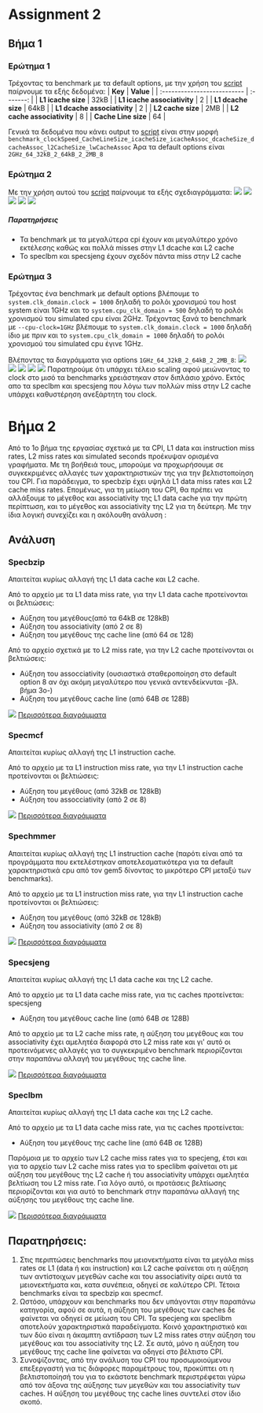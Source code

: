 # Assignment 2

## Βήμα 1

### Ερώτημα 1

Τρέχοντας τα benchmark με τα default options, με την χρήση του [script](./gem5_outputs/get_data.sh) παίρνουμε τα εξής δεδομένα:
| **Key** | **Value** |
| :-------------------------- | :-------: |
| **L1 icache size** | 32kB |
| **L1 icache associativity** | 2 |
| **L1 dcache size** | 64kB |
| **L1 dcache associativity** | 2 |
| **L2 cache size** | 2MB |
| **L2 cache associativity** | 8 |
| **Cache Line size** | 64 |

Γενικά τα δεδομένα που κάνει output το [script](./gem5_outputs/get_data.sh) είναι στην μορφή
`benchmark_clockSpeed_CacheLineSize_icacheSize_icacheAssoc_dcacheSize_dcacheAssoc_l2CacheSize_lwCacheAssoc`
Άρα τα default options είναι `2GHz_64_32kB_2_64kB_2_2MB_8`

### Ερώτημα 2

Με την χρήση αυτού του [script](./gem5_outputs/step1_q2.py) παίρνουμε τα εξής σχεδιαγράμματα:
![](./graphs/step1/sim_sec_2GHz_64_32kB_2_64kB_2_2MB_8.png)
![](./graphs/step1/cpi_2GHz_64_32kB_2_64kB_2_2MB_8.png)
![](./graphs/step1/icache_miss_rate_2GHz_64_32kB_2_64kB_2_2MB_8.png)
![](./graphs/step1/dcache_miss_rate_2GHz_64_32kB_2_64kB_2_2MB_8.png)
![](./graphs/step1/l2_cache_miss_rate_2GHz_64_32kB_2_64kB_2_2MB_8.png)

##### Παρατηρήσεις

- Τα benchmark με τα μεγαλύτερα cpi έχουν και μεγαλύτερο χρόνο εκτέλεσης καθώς και πολλά misses στην L1 dcache και L2 cache
- Το speclbm και specsjeng έχουν σχεδόν πάντα miss στην L2 cache

### Ερώτημα 3

Τρέχοντας ένα benchmark με default options βλέπουμε το `system.clk_domain.clock = 1000` δηλαδή το ρολόι χρονισμού του host
system είναι 1GHz και το `system.cpu_clk_domain = 500` δηλαδή το ρολόι χρονισμού του simulated cpu είναι 2GHz.
Τρέχοντας ξανά το benchmark με `--cpu-clock=1GHz` βλέπουμε το `system.clk_domain.clock = 1000` δηλαδή ίδιο με πριν
και το `system.cpu_clk_domain = 1000` δηλαδή το ρολόι χρονισμού του simulated cpu έγινε 1GHz.

Βλέποντας τα διαγράμματα για options `1GHz_64_32kB_2_64kB_2_2MB_8`:
![](./graphs/step1/sim_sec_1GHz_64_32kB_2_64kB_2_2MB_8.png)
![](./graphs/step1/cpi_1GHz_64_32kB_2_64kB_2_2MB_8.png)
![](./graphs/step1/icache_miss_rate_1GHz_64_32kB_2_64kB_2_2MB_8.png)
![](./graphs/step1/dcache_miss_rate_1GHz_64_32kB_2_64kB_2_2MB_8.png)
![](./graphs/step1/l2_cache_miss_rate_1GHz_64_32kB_2_64kB_2_2MB_8.png)
Παρατηρούμε ότι υπάρχει τέλειο scaling αφού μειώνοντας το clock στο μισό τα benchmarks χρειάστηκαν στον διπλάσιο χρόνο.
Εκτός απο τα speclbm και specsjeng που λόγω των πολλών miss στην L2 cache υπάρχει καθυστέρηση ανεξάρτητη του clock.

# Βήμα 2

Από το 1ο βήμα της εργασίας σχετικά με τα CPI, L1 data και instruction miss rates, L2 miss rates και simulated
seconds προέκυψαν ορισμένα γραφήματα.
Με τη βοήθειά τους, μπορούμε να προχωρήσουμε σε συγκεκριμένες αλλαγές των χαρακτηριστικών της για την
βελτιστοποίηση του CPI. Για παράδειγμα, το specbzip έχει υψηλά L1 data miss rates και L2 cache miss rates.
Επομένως, για τη μείωση του CPI, θα πρέπει να αλλάξουμε τo μέγεθος και associativity της L1 data cache για
την πρώτη περίπτωση, και τo μέγεθος και associativity της L2 για τη δεύτερη. Με την ίδια λογική συνεχίζει
και η ακόλουθη ανάλυση :

## Ανάλυση

### Specbzip

Απαιτείται κυρίως αλλαγή της L1 data cache και L2 cache.

Από το αρχείο με τα L1 data miss rate, για την L1 data cache προτείνονται οι βελτιώσεις:

- Αύξηση του μεγέθους(από τα 64kB σε 128kB)
- Αύξηση του associativity (από 2 σε 8)
- Αύξηση του μεγέθους της cache line (από 64 σε 128)

Από το αρχείο σχετικά με το L2 miss rate, για την L2 cache προτείνονται οι βελτιώσεις:

- Αύξηση του assocciativity (ουσιαστικά σταθεροποίηση στο default option 8 αν όχι ακόμη μεγαλύτερο που γενικά αντενδείκνυται -βλ. βήμα 3ο-)
- Αύξηση του μεγέθους cache line (από 64Β σε 128Β)

![](./graphs/step2/specbzip/cpi_specbzip.png)
[Περισσότερα διαγράμματα](./graphs/step2/specbzip/)

### Specmcf

Απαιτείται κυρίως αλλαγή της L1 instruction cache.

Από το αρχείο με τα L1 instruction miss rate, για την L1 instruction cache προτείνονται οι βελτιώσεις:

- Αύξηση του μεγέθους (από 32kB σε 128kB)
- Αύξηση του assocciativity (από 2 σε 8)

![](./graphs/step2/specmcf/cpi_specmcf.png)
[Περισσότερα διαγράμματα](./graphs/step2/specmcf/)

### Spechmmer

Απαιτείται κυρίως αλλαγή της L1 instruction cache (παρότι είναι από τα προγράμματα που εκτελέστηκαν
αποτελεσματικότερα για τα default χαρακτηριστικά cpu από τον gem5 δίνοντας το μικρότερο CPI μεταξύ των benchmarks).

Από το αρχείο με τα L1 instruction miss rate, για την L1 instruction cache προτείνονται οι βελτιώσεις:

- Αύξηση του μεγέθους (από 32kB σε 128kB)
- Αύξηση του associativity (από 2 σε 8)

![](./graphs/step2/spechmmer/cpi_spechmmer.png)
[Περισσότερα διαγράμματα](./graphs/step2/spechmmer/)

### Specsjeng

Απαιτείται κυρίως αλλαγή της L1 data cache και της L2 cache.

Από το αρχείο με τα L1 data cache miss rate, για τις caches προτείνεται:
specsjeng
- Αύξηση του μεγέθους cache line (από 64Β σε 128B)

Από το αρχείο με τα L2 cache miss rate, η αύξηση του μεγέθους και του associativity
έχει αμελητέα διαφορά στο L2 miss rate και γι' αυτό οι προτεινόμενες αλλαγές για το
συγκεκριμένο benchmark περιορίζονται στην παραπάνω αλλαγή του μεγέθους της cache line.

![](./graphs/step2/specsjeng/cpi_specsjeng.png)
[Περισσότερα διαγράμματα](./graphs/step2/specsjeng/)

### Speclbm

Απαιτείται κυρίως αλλαγή της L1 data cache και της L2 cache.

Από το αρχείο με τα L1 data cache miss rate, για τις caches προτείνεται:

- Αύξηση του μεγέθους της cache line (από 64B σε 128Β)

Παρόμοια με το αρχείο των L2 cache miss rates για το specjeng, έτσι και για το αρχείο των L2 cache
miss rates για το speclibm φαίνeται οτι με αύξηση του μεγέθους της L2 cache ή του associativity
υπάρχει αμελητέα βελτίωση του L2 miss rate. Για λόγο αυτό, οι προτάσεις βελτίωσης περιορίζονται και
για αυτό το benchmark στην παραπάνω αλλαγή της αύξησης του μεγέθους της cache line.

![](./graphs/step2/speclbm/cpi_speclbm.png)
[Περισσότερα διαγράμματα](./graphs/step2/speclbm/)

## Παρατηρήσεις:

1. Στις περιπτώσεις benchmarks που μειονεκτήματα είναι τα μεγάλα miss rates σε L1 (data ή και instruction) και L2 cache φαίνεται οτι η αύξηση των αντίστοιχων μεγεθών cache και του associativity αίρει αυτά τα μειονεκτήματα και, κατα συνέπεια, οδηγεί σε καλύτερο CPI. Τέτοια benchmarks είναι τα specbzip και specmcf.
2. Ωστόσο, υπάρχουν και benchmarks που δεν υπάγονται στην παραπάνω κατηγορία, αφού σε αυτά, η αύξηση του μεγέθους των caches δε φαίνεται να οδηγεί σε μείωση του CPI. Τα specjeng και speclibm αποτελούν χαρακτηριστικά παραδείγματα. Κοινό χαρακτηριστικό και των δύο είναι η άκαμπτη αντίδραση των L2 miss rates στην αύξηση του μεγέθους και του associativity της L2. Σε αυτά, μόνο η αύξηση του μεγέθους της cache line φαίνεται να οδηγεί στο βέλτιστο CPI.
3. Συνοψίζοντας, από την ανάλυση του CPI του προσωμοιούμενου επεξεργαστή για τις διάφορες παραμέτρους του, προκύπτει οτι η βελτιστοποίησή του για το εκάστοτε benchmark περιστρέφεται γύρω από τον άξονα της αύξησης των μεγεθών και του associativity των caches. Η αύξηση του μεγέθους της cache lines συντελεί στον ίδιο σκοπό.
